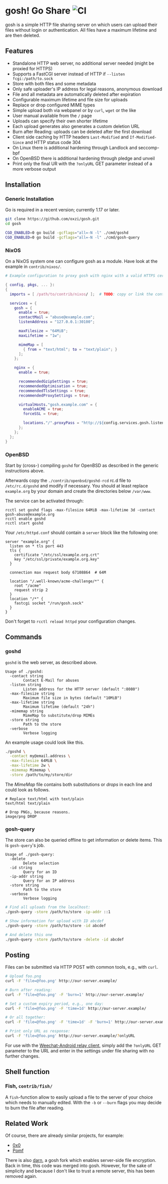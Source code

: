# gosh! Go Share ![CI](https://github.com/oxzi/gosh/workflows/CI/badge.svg)

gosh is a simple HTTP file sharing server on which users can upload their files without login or authentication.
All files have a maximum lifetime and are then deleted.


## Features

- Standalone HTTP web server, no additional server needed (might be proxied for HTTPS)
- Supports a FastCGI server instead of HTTP if `--listen fcgi:/path/to.sock`
- Store with both files and some metadata
- Only safe uploader's IP address for legal reasons, anonymous download
- File and all metadata are automatically deleted after expiration
- Configurable maximum lifetime and file size for uploads
- Replace or drop configured MIME types
- Simple upload both via webpanel or by `curl`, `wget` or the like
- User manual available from the `/` page
- Uploads can specify their own shorter lifetime
- Each upload generates also generates a custom deletion URL
- Burn after Reading: uploads can be deleted after the first download
- Client side caching by HTTP headers `Last-Modified` and `If-Modified-Since` and HTTP status code 304
- On Linux there is additional hardening through Landlock and seccomp-bpf
- On OpenBSD there is additional hardening through pledge and unveil
- Print only the final UR with the `?onlyURL` GET parameter instead of a more verbose output


## Installation
### Generic Installation

Go is required in a recent version; currently 1.17 or later.

```bash
git clone https://github.com/oxzi/gosh.git
cd gosh

CGO_ENABLED=0 go build -gcflags="all=-N -l" ./cmd/goshd
CGO_ENABLED=0 go build -gcflags="all=-N -l" ./cmd/gosh-query
```

### NixOS

On a NixOS system one can configure gosh as a module. Have look at the example in `contrib/nixos/`.

```nix
# Example configuration to proxy gosh with nginx with a valid HTTPS certificate.

{ config, pkgs, ... }:
{
  imports = [ /path/to/contrib/nixos/ ];  # TODO: copy or link the contrib/nixos/default.nix

  services = {
    gosh = {
      enable = true;
      contactMail = "abuse@example.com";
      listenAddress = "127.0.0.1:30100";

      maxFilesize = "64MiB";
      maxLifetime = "1w";

      mimeMap = [
        { from = "text/html"; to = "text/plain"; }
      ];
    };

    nginx = {
      enable = true;

      recommendedGzipSettings = true;
      recommendedOptimisation = true;
      recommendedTlsSettings = true;
      recommendedProxySettings = true;

      virtualHosts."gosh.example.com" = {
        enableACME = true;
        forceSSL = true;

        locations."/".proxyPass = "http://${config.services.gosh.listenAddress}/";
      };
    };
  };
}
```

### OpenBSD

Start by (cross-) compiling `goshd` for OpenBSD as described in the generic instructions above.

Afterwards copy the `./contrib/openbsd/goshd-rcd` rc.d file to `/etc/rc.d/goshd` and modify if necessary.
You should at least replace `example.org` by your domain and create the directories below `/var/www`.

The service can be activated through:
```
rcctl set goshd flags -max-filesize 64MiB -max-lifetime 3d -contact gosh-abuse@example.org
rcctl enable goshd
rcctl start goshd
```

Your `/etc/httpd.conf` should contain a `server` block like the following one:
```
server "example.org" {
  listen on * tls port 443
  tls {
    certificate "/etc/ssl/example.org.crt"
    key "/etc/ssl/private/example.org.key"
  }

  connection max request body 67108864  # 64M

  location "/.well-known/acme-challenge/*" {
    root "/acme"
    request strip 2
  }
  location "/*" {
    fastcgi socket "/run/gosh.sock"
  }
}
```

Don't forget to `rcctl reload httpd` your configuration changes.

## Commands
### goshd

`goshd` is the web server, as described above.

```
Usage of ./goshd:
  -contact string
        Contact E-Mail for abuses
  -listen string
        Listen address for the HTTP server (default ":8080")
  -max-filesize string
        Maximum file size in bytes (default "10MiB")
  -max-lifetime string
        Maximum lifetime (default "24h")
  -mimemap string
        MimeMap to substitute/drop MIMEs
  -store string
        Path to the store
  -verbose
        Verbose logging
```

An example usage could look like this.

```bash
./goshd \
  -contact my@email.address \
  -max-filesize 64MiB \
  -max-lifetime 2w \
  -mimemap Mimemap \
  -store /path/to/my/store/dir
```

The *MimeMap* file contains both substitutions or *drops* in each line and could look as follows.

```
# Replace text/html with text/plain
text/html text/plain

# Drop PNGs, because reasons.
image/png DROP
```


### gosh-query

The store can also be queried offline to get information or delete items. This is `gosh-query`'s job.

```
Usage of ./gosh-query:
  -delete
        Delete selection
  -id string
        Query for an ID
  -ip-addr string
        Query for an IP address
  -store string
        Path to the store
  -verbose
        Verbose logging
```

```bash
# Find all uploads from the localhost:
./gosh-query -store /path/to/store -ip-addr ::1

# Show information for upload with ID abcdef
./gosh-query -store /path/to/store -id abcdef

# And delete this one
./gosh-query -store /path/to/store -delete -id abcdef
```

## Posting

Files can be submitted via HTTP POST with common tools, e.g., with `curl`.

```bash
# Upload foo.png
curl -F 'file=@foo.png' http://our-server.example/

# Burn after reading:
curl -F 'file=@foo.png' -F 'burn=1' http://our-server.example/

# Set a custom expiry period, e.g., one day:
curl -F 'file=@foo.png' -F 'time=1d' http://our-server.example/

# Or all together:
curl -F 'file=@foo.png' -F 'time=1d' -F 'burn=1' http://our-server.example/

# Print only URL as response:
curl -F 'file=@foo.png' http://our-server.example/?onlyURL
```

For use with the [Weechat-Android relay client](https://github.com/ubergeek42/weechat-android), simply add the `?onlyURL` GET parameter to the URL and enter in the settings under file sharing with no further changes.

## Shell function

### Fish, `contrib/fish/`

A `fish`-function allow to easily upload a file to the server of your choice which needs to manually edited.
With the `-b` or `--burn` flags you may decide to burn the file after reading.


## Related Work

Of course, there are already similar projects, for example:

- [0x0](https://git.0x0.st/mia/0x0)
- [Pomf](https://github.com/pomf/pomf)

There is also [darn](https://github.com/CryptoCopter/darn), a gosh fork which enables server-side file encryption.
Back in time, this code was merged into gosh.
However, for the sake of simplicity and because I don't like to trust a remote server, this has been removed again.
